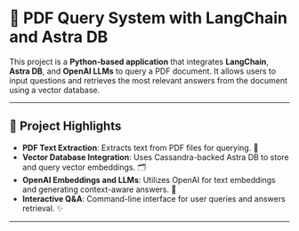 # 📄 PDF Query System with LangChain and Astra DB

This project is a **Python-based application** that integrates **LangChain**, **Astra DB**, and **OpenAI LLMs** to query a PDF document. It allows users to input questions and retrieves the most relevant answers from the document using a vector database.

---

## 🌟 Project Highlights

- **PDF Text Extraction**: Extracts text from PDF files for querying. 📄
- **Vector Database Integration**: Uses Cassandra-backed Astra DB to store and query vector embeddings. 🗂️
- **OpenAI Embeddings and LLMs**: Utilizes OpenAI for text embeddings and generating context-aware answers. 🤖
- **Interactive Q&A**: Command-line interface for user queries and answers retrieval. ✨

---


